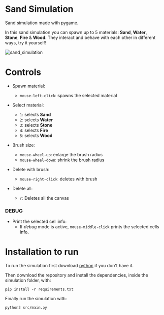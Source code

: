 # Sand Simulation
Sand simulation made with pygame.

In this sand simulation you can spawn up to 5 materials: **Sand**, **Water**, **Stone**, **Fire** & **Wood**. They interact and behave with each other in different ways, try it yourself!

![sand_simulation](https://github.com/user-attachments/assets/66d8e51d-f1b1-4212-bf38-e871c1165666)

# Controls

- Spawn material:
    - `mouse-left-click`: spawns the selected material

- Select material:
    - `1`: selects **Sand**
    - `2`: selects **Water**
    - `3`: selects **Stone**
    - `4`: selects **Fire**
    - `5`: selects **Wood**

- Brush size:
    - `mouse-wheel-up`: enlarge the brush radius
    - `mouse-wheel-down`: shrink the brush radius

- Delete with brush:
    - `mouse-right-click`: deletes with brush

- Delete all:
    - `r`: Deletes all the canvas

### DEBUG

- Print the selected cell info:
    - If *debug* mode is active, `mouse-middle-click` prints the selected cells info.

# Installation to run

To run the simulation first download [python](https://www.python.org/downloads/) if you don't have it.

Then download the repository and install the dependencies, inside the simulation folder, with:

```
pip install -r requirements.txt
```

Finally run the simulation with:

```
python3 src/main.py
```
